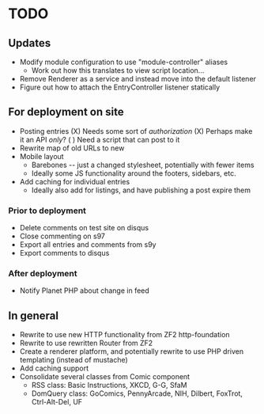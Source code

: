 TODO
====

Updates
----

* Modify module configuration to use "module-controller" aliases
  * Work out how this translates to view script location...
* Remove Renderer as a service and instead move into the default listener
* Figure out how to attach the EntryController listener statically

For deployment on site
----------------------

* Posting entries
  (X) Needs some sort of *authorization*
  (X) Perhaps make it an API *only*?
  ( ) Need a script that can post to it
* Rewrite map of old URLs to new
* Mobile layout
  * Barebones -- just a changed stylesheet, potentially with fewer items
  * Ideally some JS functionality around the footers, sidebars, etc.
* Add caching for individual entries
  * Ideally also add for listings, and have publishing a post expire them

### Prior to deployment

* Delete comments on test site on disqus
* Close commenting on s97
* Export all entries and comments from s9y
* Export comments to disqus

### After deployment

* Notify Planet PHP about change in feed

In general
----------

* Rewrite to use new HTTP functionality from ZF2 http-foundation
* Rewrite to use rewritten Router from ZF2
* Create a renderer platform, and potentially rewrite to use PHP driven
  templating (instead of mustache)
* Add caching support
* Consolidate several classes from Comic component
  * RSS class: Basic Instructions, XKCD, G-G, SfaM
  * DomQuery class: GoComics, PennyArcade, NIH, Dilbert, FoxTrot, Ctrl-Alt-Del,
    UF
